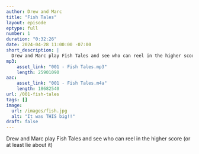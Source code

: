 ```yaml
---
author: Drew and Marc
title: "Fish Tales"
layout: episode
eptype: full
number: 1
duration: "0:32:26"
date: 2024-04-28 11:00:00 -07:00 
short_description: |
  Drew and Marc play Fish Tales and see who can reel in the higher score (or at least lie about it)
mp3:
    asset_link: "001 - Fish Tales.mp3"
    length: 25901090 
aac:
    asset_link: "001 - Fish Tales.m4a"
    length: 18682540
url: /001-fish-tales
tags: []
image: 
  url: /images/fish.jpg
  alt: "It was THIS big!!"
draft: false
---
```

  Drew and Marc play Fish Tales and see who can reel in the higher score (or at least lie about it)
